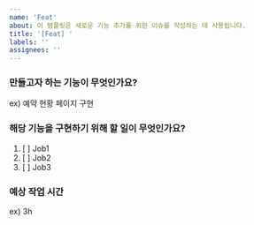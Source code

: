 ```yaml
---
name: 'Feat'
about: 이 템플릿은 새로운 기능 추가를 위한 이슈를 작성하는 데 사용됩니다.
title: '[Feat] '
labels: ''
assignees: ''
---
```


### 만들고자 하는 기능이 무엇인가요?

ex) 예약 현황 페이지 구현

### 해당 기능을 구현하기 위해 할 일이 무엇인가요?

1. [ ] Job1
2. [ ] Job2
3. [ ] Job3

### 예상 작업 시간

ex) 3h
